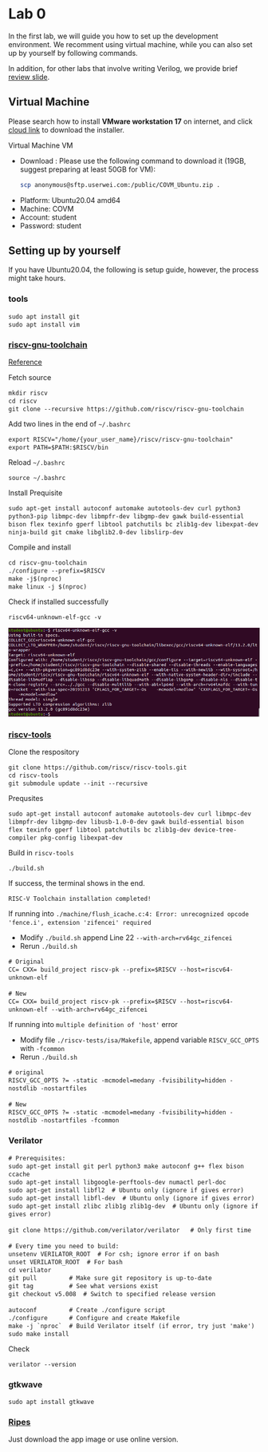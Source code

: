 # Lab 0



In the first lab, we will guide you how to set up the development environment. We recomment using virtual machine, while you can also set up by yourself by following commands.

In addition, for other labs that involve writing Verilog, we provide brief [review slide](https://docs.google.com/presentation/d/14uxFjL9zJWCfVT6Br4R6vbNxkuXCLULN0YWwcnY_5ZA/edit?usp=sharing).

## Virtual Machine
Please search how to install **VMware workstation 17** on internet, and click [cloud link](https://drive.google.com/open?id=1E4y2BAJt8UGt3aKIF2QjL2CgAjDIwCiz&amp%3Busp=drive_copy&usp=drive_copy) to download the installer.

Virtual Machine VM
- Download : Please use the following command to download it (19GB, suggest preparing at least 50GB for VM):
  ```bash
  scp anonymous@sftp.userwei.com:/public/COVM_Ubuntu.zip .
  ``` 
- Platform: Ubuntu20.04 amd64
- Machine: COVM
- Account: student
- Password: student

## Setting up by yourself
If you have Ubuntu20.04, the following is setup guide, however, the process might take hours.

### tools
```
sudo apt install git
sudo apt install vim
```

### [riscv-gnu-toolchain](https://github.com/riscv-collab/riscv-gnu-toolchain)

[Reference](https://hackmd.io/@nx1bTzFpQvaKD_yxYRmBaQ/Skpx_8tSO)


Fetch source
```
mkdir riscv
cd riscv
git clone --recursive https://github.com/riscv/riscv-gnu-toolchain
```


Add two lines in the end of `~/.bashrc`
```
export RISCV="/home/{your_user_name}/riscv/riscv-gnu-toolchain"
export PATH=$PATH:$RISCV/bin
```

Reload `~/.bashrc`
```
source ~/.bashrc
```

Install Prequisite 
```
sudo apt-get install autoconf automake autotools-dev curl python3 python3-pip libmpc-dev libmpfr-dev libgmp-dev gawk build-essential bison flex texinfo gperf libtool patchutils bc zlib1g-dev libexpat-dev ninja-build git cmake libglib2.0-dev libslirp-dev
```


Compile and install
```
cd riscv-gnu-toolchain
./configure --prefix=$RISCV 
make -j$(nproc)
make linux -j $(nproc)
```

Check if installed successfully
```
riscv64-unknown-elf-gcc -v
```
![success image](riscv-tool-chain-success.png)

### [riscv-tools](https://github.com/riscv/riscv-tools.git)

Clone the respository
```
git clone https://github.com/riscv/riscv-tools.git
cd riscv-tools
git submodule update --init --recursive
```

Prequsites
```
sudo apt-get install autoconf automake autotools-dev curl libmpc-dev libmpfr-dev libgmp-dev libusb-1.0-0-dev gawk build-essential bison flex texinfo gperf libtool patchutils bc zlib1g-dev device-tree-compiler pkg-config libexpat-dev
```

Build in `riscv-tools`
```
./build.sh
```

If success, the terminal shows in the end.
```
RISC-V Toolchain installation completed!
```

If running into `./machine/flush_icache.c:4: Error: unrecognized opcode 'fence.i', extension 'zifencei' required`
- Modify `./build.sh` append Line 22  `--with-arch=rv64gc_zifencei`
- Rerun `./build.sh`
```
# Original
CC= CXX= build_project riscv-pk --prefix=$RISCV --host=riscv64-unknown-elf 

# New
CC= CXX= build_project riscv-pk --prefix=$RISCV --host=riscv64-unknown-elf --with-arch=rv64gc_zifencei
```

If running into `multiple definition of 'host'` error
- Modify file `./riscv-tests/isa/Makefile`, append variable `RISCV_GCC_OPTS` with `-fcommon`
- Rerun `./build.sh`
```
# original
RISCV_GCC_OPTS ?= -static -mcmodel=medany -fvisibility=hidden -nostdlib -nostartfiles

# New
RISCV_GCC_OPTS ?= -static -mcmodel=medany -fvisibility=hidden -nostdlib -nostartfiles -fcommon
```

### Verilator

```
# Prerequisites:
sudo apt-get install git perl python3 make autoconf g++ flex bison ccache
sudo apt-get install libgoogle-perftools-dev numactl perl-doc
sudo apt-get install libfl2  # Ubuntu only (ignore if gives error)
sudo apt-get install libfl-dev  # Ubuntu only (ignore if gives error)
sudo apt-get install zlibc zlib1g zlib1g-dev  # Ubuntu only (ignore if gives error)

git clone https://github.com/verilator/verilator   # Only first time

# Every time you need to build:
unsetenv VERILATOR_ROOT  # For csh; ignore error if on bash
unset VERILATOR_ROOT  # For bash
cd verilator
git pull         # Make sure git repository is up-to-date
git tag          # See what versions exist
git checkout v5.008  # Switch to specified release version

autoconf         # Create ./configure script
./configure      # Configure and create Makefile
make -j `nproc`  # Build Verilator itself (if error, try just 'make')
sudo make install
```

Check
```
verilator --version
```

### gtkwave
```
sudo apt install gtkwave
```

### [Ripes](https://github.com/mortbopet/Ripes)
Just download the app image or use online version.

